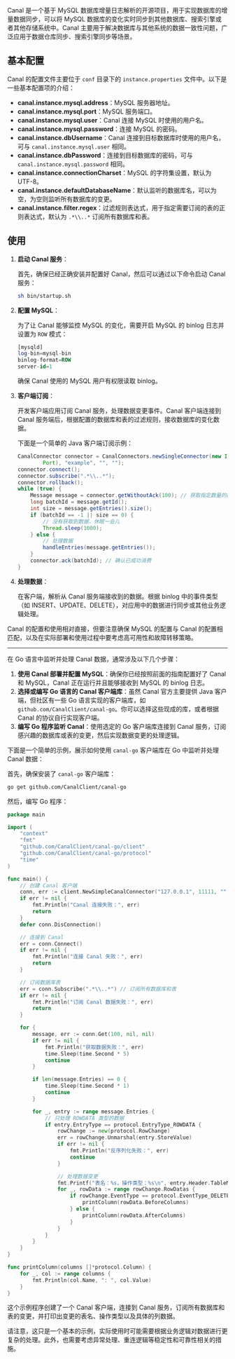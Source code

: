 Canal 是一个基于 MySQL 数据库增量日志解析的开源项目，用于实现数据库的增量数据同步，可以将 MySQL 数据库的变化实时同步到其他数据库、搜索引擎或者其他存储系统中。Canal 主要用于解决数据库与其他系统的数据一致性问题，广泛应用于数据仓库同步、搜索引擎同步等场景。

## 基本配置

Canal 的配置文件主要位于 `conf` 目录下的 `instance.properties` 文件中。以下是一些基本配置项的介绍：

- **canal.instance.mysql.address**：MySQL 服务器地址。
- **canal.instance.mysql.port**：MySQL 服务端口。
- **canal.instance.mysql.user**：Canal 连接 MySQL 时使用的用户名。
- **canal.instance.mysql.password**：连接 MySQL 的密码。
- **canal.instance.dbUsername**：Canal 连接到目标数据库时使用的用户名，可与 `canal.instance.mysql.user` 相同。
- **canal.instance.dbPassword**：连接到目标数据库的密码，可与 `canal.instance.mysql.password` 相同。
- **canal.instance.connectionCharset**：MySQL 的字符集设置，默认为 UTF-8。
- **canal.instance.defaultDatabaseName**：默认监听的数据库名，可以为空，为空则监听所有数据库的变更。
- **canal.instance.filter.regex**：过滤规则表达式，用于指定需要订阅的表的正则表达式，默认为 `.*\\..*` 订阅所有数据库和表。

## 使用

1. **启动 Canal 服务**：

   首先，确保已经正确安装并配置好 Canal，然后可以通过以下命令启动 Canal 服务：

   ```bash
   sh bin/startup.sh
   ```

2. **配置 MySQL**：

   为了让 Canal 能够监控 MySQL 的变化，需要开启 MySQL 的 binlog 日志并设置为 `ROW` 模式：

   ```sql
   [mysqld]
   log-bin=mysql-bin
   binlog-format=ROW
   server-id=1
   ```

   确保 Canal 使用的 MySQL 用户有权限读取 binlog。

3. **客户端订阅**：

   开发客户端应用订阅 Canal 服务，处理数据变更事件。Canal 客户端连接到 Canal 服务端后，根据配置的数据库和表的过滤规则，接收数据库的变化数据。

   下面是一个简单的 Java 客户端订阅示例：

   ```java
   CanalConnector connector = CanalConnectors.newSingleConnector(new InetSocketAddress(Address,
           Port), "example", "", "");
   connector.connect();
   connector.subscribe(".*\\..*");
   connector.rollback();
   while (true) {
       Message message = connector.getWithoutAck(100); // 获取指定数量的数据
       long batchId = message.getId();
       int size = message.getEntries().size();
       if (batchId == -1 || size == 0) {
           // 没有获取到数据，休眠一会儿
           Thread.sleep(1000);
       } else {
           // 处理数据
           handleEntries(message.getEntries());
       }
       connector.ack(batchId); // 确认已成功消费
   }
   ```

4. **处理数据**：

   在客户端，解析从 Canal 服务端接收到的数据。根据 binlog 中的事件类型（如 INSERT、UPDATE、DELETE），对应用中的数据进行同步或其他业务逻辑处理。

Canal 的配置和使用相对直接，但要注意确保 MySQL 的配置与 Canal 的配置相匹配，以及在实际部署和使用过程中要考虑高可用性和故障转移策略。

---

在 Go 语言中监听并处理 Canal 数据，通常涉及以下几个步骤：

1. **使用 Canal 部署并配置 MySQL**：确保你已经按照前面的指南配置好了 Canal 和 MySQL，Canal 正在运行并且能够接收到 MySQL 的 binlog 日志。
2. **选择或编写 Go 语言的 Canal 客户端库**：虽然 Canal 官方主要提供 Java 客户端，但社区有一些 Go 语言实现的客户端库，如 `github.com/CanalClient/canal-go`。你可以选择这些现成的库，或者根据 Canal 的协议自行实现客户端。
3. **编写 Go 程序监听 Canal**：使用选定的 Go 客户端库连接到 Canal 服务，订阅感兴趣的数据库或表的变更，然后实现数据变更的处理逻辑。

下面是一个简单的示例，展示如何使用 `canal-go` 客户端库在 Go 中监听并处理 Canal 数据：

首先，确保安装了 `canal-go` 客户端库：

```bash
go get github.com/CanalClient/canal-go
```

然后，编写 Go 程序：

```go
package main

import (
    "context"
    "fmt"
    "github.com/CanalClient/canal-go/client"
    "github.com/CanalClient/canal-go/protocol"
    "time"
)

func main() {
    // 创建 Canal 客户端
    conn, err := client.NewSimpleCanalConnector("127.0.0.1", 11111, "", "", "example", 60*60, 60*60*3)
    if err != nil {
        fmt.Println("Canal 连接失败：", err)
        return
    }
    defer conn.DisConnection()

    // 连接到 Canal
    err = conn.Connect()
    if err != nil {
        fmt.Println("连接 Canal 失败：", err)
        return
    }

    // 订阅数据库表
    err = conn.Subscribe(".*\\..*") // 订阅所有数据库和表
    if err != nil {
        fmt.Println("订阅 Canal 数据失败：", err)
        return
    }

    for {
        message, err := conn.Get(100, nil, nil)
        if err != nil {
            fmt.Println("获取数据失败：", err)
            time.Sleep(time.Second * 5)
            continue
        }

        if len(message.Entries) == 0 {
            time.Sleep(time.Second * 1)
            continue
        }

        for _, entry := range message.Entries {
            // 只处理 ROWDATA 类型的数据
            if entry.EntryType == protocol.EntryType_ROWDATA {
                rowChange := new(protocol.RowChange)
                err = rowChange.Unmarshal(entry.StoreValue)
                if err != nil {
                    fmt.Println("反序列化失败：", err)
                    continue
                }

                // 处理数据变更
                fmt.Printf("表名：%s，操作类型：%s\n", entry.Header.TableName, rowChange.EventType)
                for _, rowData := range rowChange.RowDatas {
                    if rowChange.EventType == protocol.EventType_DELETE {
                        printColumn(rowData.BeforeColumns)
                    } else {
                        printColumn(rowData.AfterColumns)
                    }
                }
            }
        }
    }
}

func printColumn(columns []*protocol.Column) {
    for _, col := range columns {
        fmt.Println(col.Name, ": ", col.Value)
    }
}
```

这个示例程序创建了一个 Canal 客户端，连接到 Canal 服务，订阅所有数据库和表的变更，并打印出变更的表名、操作类型以及具体的列数据。

请注意，这只是一个基本的示例，实际使用时可能需要根据业务逻辑对数据进行更复杂的处理。此外，也需要考虑异常处理、重连逻辑等稳定性和可靠性相关的措施。
